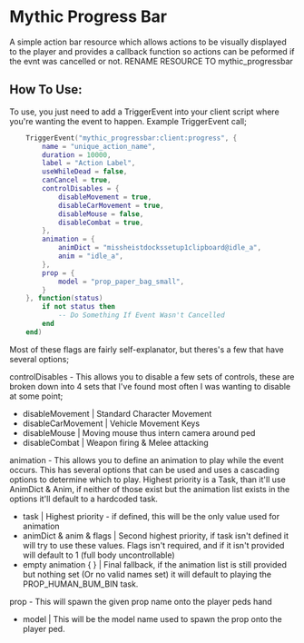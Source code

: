 # Mythic Progress Bar
A simple action bar resource which allows actions to be visually displayed to the player and provides a callback function so actions can be peformed if the evnt was cancelled or not.
RENAME RESOURCE TO mythic_progressbar
## How To Use:
To use, you just need to add a TriggerEvent into your client script where you're wanting the event to happen. Example TriggerEvent call;

```lua
    TriggerEvent("mythic_progressbar:client:progress", {
        name = "unique_action_name",
        duration = 10000,
        label = "Action Label",
        useWhileDead = false,
        canCancel = true,
        controlDisables = {
            disableMovement = true,
            disableCarMovement = true,
            disableMouse = false,
            disableCombat = true,
        },
        animation = {
            animDict = "missheistdockssetup1clipboard@idle_a",
            anim = "idle_a",
        },
        prop = {
            model = "prop_paper_bag_small",
        }
    }, function(status)
        if not status then
            -- Do Something If Event Wasn't Cancelled
        end
    end)
```

Most of these flags are fairly self-explanator, but theres's a few that have several options;


controlDisables - This allows you to disable a few sets of controls, these are broken down into 4 sets that I've found most often I was wanting to disable at some point;
* disableMovement | Standard Character Movement
* disableCarMovement | Vehicle Movement Keys
* disableMouse | Moving mouse thus intern camera around ped
* disableCombat | Weapon firing & Melee attacking

animation - This allows you to define an animation to play while the event occurs. This has several options that can be used and uses a cascading options to determine which to play. Highest priority is a Task, than it'll use AnimDict & Anim, if neither of those exist but the animation list exists in the options it'll default to a hardcoded task.
* task | Highest priority - if defined, this will be the only value used for animation
* animDict & anim & flags | Second highest priority, if task isn't defined it will try to use these values. Flags isn't required, and if it isn't provided will default to 1 (full body uncontrollable)
* empty animation { } | Final fallback, if the animation list is still provided but nothing set (Or no valid names set) it will default to playing the PROP_HUMAN_BUM_BIN task.


prop - This will spawn the given prop name onto the player peds hand
* model | This will be the model name used to spawn the prop onto the player ped.
